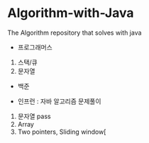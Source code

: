 # Algorithm-with-Java
The Algorithm repository that solves with java

- 프로그래머스
1. 스택/큐
2. 문자열
- 백준

- 인프런 : 자바 알고리즘 문제풀이
1. 문자열 pass
2. Array
3. Two pointers, Sliding window[
